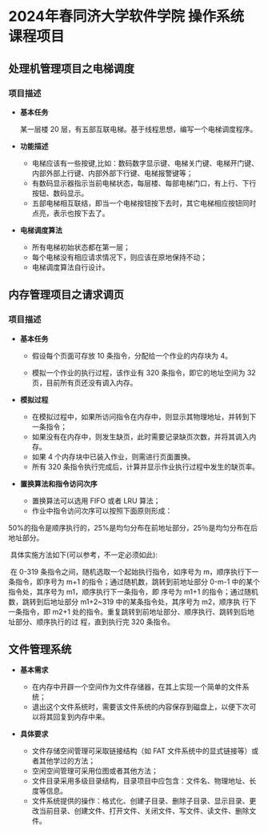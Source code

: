 # 2024年春同济大学软件学院 操作系统 课程项目

## 处理机管理项目之电梯调度

### 项目描述

+ **基本任务**

  某一层楼 20 层，有五部互联电梯。基于线程思想，编写一个电梯调度程序。

+ **功能描述**
  + 电梯应该有一些按键,比如：数码数字显示键、电梯关门键、电梯开门键、内部外部上行键、内部外部下行键、电梯报警键等；
  + 有数码显示器指示当前电梯状态，每层楼、每部电梯门口，有上行、下行按钮、数码显示。
  + 五部电梯相互联结，即当一个电梯按钮按下去时，其它电梯相应按钮同时点亮，表示也按下去了。

+ **电梯调度算法**
  + 所有电梯初始状态都在第一层；
  + 每个电梯没有相应请求情况下，则应该在原地保持不动；
  + 电梯调度算法自行设计。

## 内存管理项目之请求调页

### 项目描述

+ **基本任务**

  + 假设每个页面可存放 10 条指令，分配给一个作业的内存块为 4。

  + 模拟一个作业的执行过程，该作业有 320 条指令，即它的地址空间为 32 页，目前所有页还没有调入内存。

+ **模拟过程**
  + 在模拟过程中，如果所访问指令在内存中，则显示其物理地址，并转到下一条指令；
  + 如果没有在内存中，则发生缺页，此时需要记录缺页次数，并将其调入内存。
  + 如果 4 个内存块中已装入作业，则需进行页面置换。
  + 所有 320 条指令执行完成后，计算并显示作业执行过程中发生的缺页率。

+ **置换算法和指令访问次序**
  + 置换算法可以选用 FIFO 或者 LRU 算法；
  + 作业中指令访问次序可以按照下面原则形成：

​		50%的指令是顺序执行的，25%是均匀分布在前地址部分，25％是均匀分布在后地址部分。

​		具体实施方法如下(可以参考，不一定必须如此): 

​		在 0-319 条指令之间，随机选取一个起始执行指令，如序号为 m，顺序执行下一条指令，即序号为 m+1 	的指令；通过随机数，跳转到前地址部分 0-m-1 中的某个指令处，其序号为 m1，顺序执行下一条指令，即	序号为 m1+1 的指令；通过随机数，跳转到后地址部分 m1+2~319 中的某条指令处，其序号为 m2，顺序执	行下一条指令，即 m2+1 处的指令。重复跳转到前地址部分、顺序执行、跳转到后地址部分、顺序执行的过	程，直到执行完 320 条指令。

## 文件管理系统

+ **基本需求**
  + 在内存中开辟一个空间作为文件存储器，在其上实现一个简单的文件系统；
  + 退出这个文件系统时，需要该文件系统的内容保存到磁盘上，以便下次可以将其回复到内存中来。

+ **具体要求**
  + 文件存储空间管理可采取链接结构（如 FAT 文件系统中的显式链接等）或者其他学过的方法；
  + 空闲空间管理可采用位图或者其他方法；
  + 文件目录采用多级目录结构，目录项目中应包含：文件名、物理地址、长度等信息。
  + 文件系统提供的操作：格式化、创建子目录、删除子目录、显示目录、更改当前目录、创建文件、打开文件、关闭文件、写文件、读文件、删除文件。
